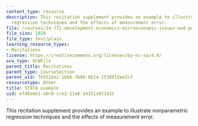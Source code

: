 ```yaml
---
content_type: resource
description: This recitation supplement provides an example to illustrate nonparametric
  regression techniques and the effects of measurement error.
file: /courses/14-771-development-economics-microeconomic-issues-and-policy-models-fall-2008/efd8ade1abc0cce211e614351a921431_rec1_data.do
file_size: 1928
file_type: text/plain
learning_resource_types:
- Recitations
license: https://creativecommons.org/licenses/by-nc-sa/4.0/
ocw_type: OCWFile
parent_title: Recitations
parent_type: CourseSection
parent_uid: 7e552da2-1bbb-3b06-0b1a-1f26915ee2cf
resourcetype: Other
title: STATA example
uid: efd8ade1-abc0-cce2-11e6-14351a921431
---
```

This recitation supplement provides an example to illustrate nonparametric regression techniques and the effects of measurement error.
